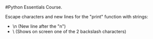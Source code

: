 #Python Essentials Course.

Escape characters and new lines for the "print" function with strings:
- \n (New line after the "n")
- \\ (Shows on screen one of the 2 backslash characters)
